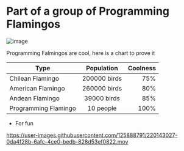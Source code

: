 # Part of a group of Programming Flamingos


 
![image](https://user-images.githubusercontent.com/125888791/220135539-ce648275-299a-4c59-83e0-1ec7ca509999.png)

Programming Falmingos are cool, here is a chart to prove it




| Type                  | Population    | Coolness |
| --------------------- |:-------------:| --------:|
| Chilean Flamingo      | 200000 birds  |      75% |
| American Flamingo     | 260000 birds  |      80% |
| Andean Flamingo       |  39000 birds  |      85% |
| Programming Flamingo  |     10 people |     100% |



* For fun


https://user-images.githubusercontent.com/125888791/220143027-0da4f28b-6afc-4ce0-bedb-828d53ef0822.mov

